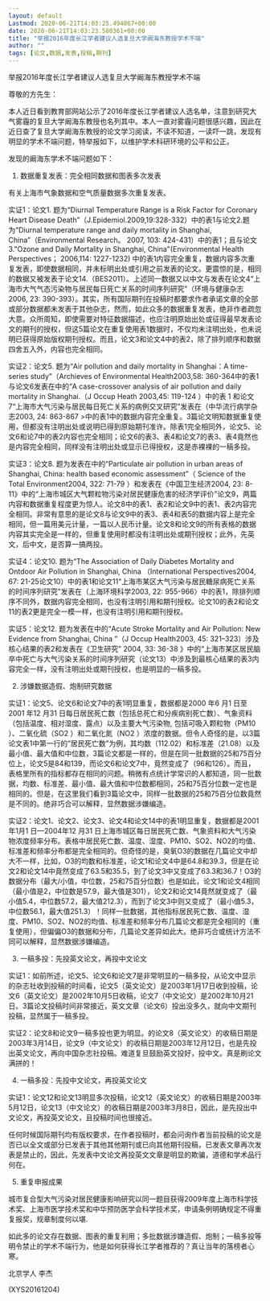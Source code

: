 ```yaml
---
layout: default
Lastmod: 2020-06-21T14:03:25.494867+00:00
date: 2020-06-21T14:03:23.580361+00:00
title: "举报2016年度长江学者建议人选复旦大学阚海东教授学术不端"
author: ""
tags: [论文,数据,发表,投稿,期刊]
---
```


举报2016年度长江学者建议人选复旦大学阚海东教授学术不端

尊敬的方先生：

本人近日看到教育部网站公示了2016年度长江学者建议人选名单，注意到研究大气雾霾的复旦大学阚海东教授也名列其中。本人一直对雾霾问题很感兴趣，因此在近日查了复旦大学阚海东教授的论文学习阅读，不读不知道，一读吓一跳，发现有明显的学术不端问题，特举报如下，以维护学术科研环境的公平和公正。

发现的阚海东学术不端问题如下：

1. 数据重复发表：完全相同数据和图表多次发表

有关上海市气象数据和空气质量数据多次重复发表。

实证1：论文1. 题为“Diurnal Temperature Range is a Risk Factor for Coronary Heart Disease Death”（J.Epidemiol.2009,19:328-332）中的表1与论文2.题为“Diurnal temperature range and daily mortality in Shanghai, China”（Environmental Research。 2007, 103: 424-431）中的表1；且与论文3."Ozone and Daily Mortality in Shanghai, China"(Environmental Health Perspectives； 2006,114: 1227-1232) 中的表1内容完全重复，数据内容多次重复发表，即使数据相同，并未标明出处或引用之前发表的论文。更震惊的是，相同的数据又被发表于论文14.（BES2011）。上述同一数据又以中文与发表在论文4“上海市大气气态污染物与居民每日死亡关系的时间序列研究”（环境与健康杂志2006, 23: 390-393）。其实，所有国际期刊在投稿时都要求作者承诺文章的全部或部分数据都未发表于其他杂志，然而，如此众多的数据重复发表，绝非作者疏忽大意。众所周知，即使需要对特征数据描述，也应注明原始出处或征得最早发表论文的期刊的授权，但这5篇论文在重复使用表1数据时，不仅均未注明出处，也未说明已获得原始版权期刊授权。而且，论文3和论文4中的表2，除了排列顺序和数据四舍五入外，内容也完全相同。

实证2：论文5. 题为“Air pollution and daily mortality in Shanghai：A time-series study”（Archieves of Environmental Health2003,58: 360-364中的表1与论文6发表在中的“A case-crossover analysis of air pollution and daily mortality in Shanghai.（J Occup Heath 2003,45: 119-124 ）中的表 1 和论文7“上海市大气污染与居民每日死亡关系的病例交叉研究”发表在（中华流行病学杂志2003, 24: 863-867 >中的表1中的数据内容完全重复。3篇论文明知数据重复使用，但都没有注明出处或说明已得到原始期刊准许。除表1完全相同外，论文5、论文6和论7中的表2内容也完全相同；论文6的表3、表4和论文7的表3、表4竟然也是内容完全相同，同样没有注明出处或显示已得授权，这是赤裸裸的一稿多投。

实证3：论文8. 题为发表在中的“Particulate air pollution in urban areas of Shanghai, China: health based economic assessment”（ Science of the Total Environment2004, 322: 71-79 ）和发表在《中国卫生经济2004, 23: 8-11》中的“上海市城区大气颗粒物污染对居民健康危害的经济学评价”论文9，两篇内容和数据重复程度更为惊人。论文8中的表1、表2和论文9中的表1、表2内容完全相同。非常有意思的是论文8与论文9中的表3、表4和表5的数据内容上是完全相同，但一篇用美元计量，一篇以人民币计量。论文8和论文9的所有表格的数据内容其实完全是一样的，但重复使用时都没有注明出处或期刊授权；此外，先英文，后中文，是否算一搞两投。

实证4：论文10. 题为“The Association of Daily Diabetes Mortality and Ontdoor Air Pollution in Shanghai, China （International Perspectives2004, 67: 21-25论文10）中的表1和论文11“上海市某区大气污染与居民糖尿病死亡关系的时间序列研究”发表在（上海环境科学2003, 22: 955-966〉中的表1，除排列顺序不同外，数据内容完全相同，也没有注明引用和期刊授权。论文10的表2和论文11的表2更是完全一模一样，也没有注明引用和期刊授权。

实证5：论文12. 题为发表在中的“Acute Stroke Mortality and Air Pollution: New Evidence from Shanghai, China ”（J Occup Health2003, 45: 321–323）涉及核心结果的表2和发表在《卫生研究” 2004, 33: 36-38 》中的“上海市某区居民脑卒中死亡与大气污染关系的时间序列研究（论文13）中涉及到最核心结果的表3内容完全一样，没有注明出处或期刊授权，也是明显的一稿多投。

2. 涉嫌数据造假、炮制研究数据

实证1：论文5、论文6和论文7中的表1明显重复，数据都是2000 年6 月1 日至2001 年12 月31 日每日居民死亡数（包括总死亡和分疾病别死亡数）、气象资料（包括温度、相对湿度、露点）以及主要大气污染物, 包括可吸入颗粒物（PM10 ）、二氧化硫（SO2 ）和二氧化氮（NO2 ）浓度的数据。但令人奇怪的是，以3篇论文表1中第一行的“居民死亡数”为例，其均数（112.02）和标准差（21.08）以及最小值、最大值和中位数，3篇论文都是一样的，但是在同一批数据的25和75百分位上，论文5是84和139，而论文6和论文7中，竟然变成了（96和126）。而且，表格里所有的指标都存在相同的问题。稍微有点统计学常识的人都知道，同一批数据，均数、标准差、最小值、最大值和中位数都相同，25和75百分位数一定也是相同的。但是，在这里我们看到3篇论文中，同样一批数据的25和75百分位数竟然是不同的。绝非巧合可以解释，显然数据涉嫌编造。

实证2：论文1、论文2、论文3、论文4和论文14中的表1明显重复，数据都是2001 年1月1 日—2004年12 月31 日上海市城区每日居民死亡数、气象资料和大气污染物浓度频率分布。表格中居民死亡数、温度、湿度、PM10、SO2、NO2的均值、标准差和频率分布都是完全相同的。但奇怪的是，臭氧O3的数据在几篇论文中却大不一样，比如，O3的均数和标准差，论文1和论文4中是64.8和39.3，但是在论文2和论文14中竟然变成了63.5和35.5，到了论文3中又变成了63.3和36.7！O3的数据分布（最大/小值，中位数，25和75百分位数）也是如此，论文1和论文4相同（最小值是2，中位数是57.9，最大值是301），论文2和论文14竟然就变成了（最小值5.4，中位数57.2，最大值212.3），而到了论文3中则又变成了（最小值5.3，中位数56.1，最大值251.3）！同样一批数据，其他指标居民死亡数、温度、湿度、PM10、SO2、NO2的均值、标准差和频率分布几篇论文都是完全相同的（重复使用），但偏偏O3的数据和分布，几篇论文差异如此大。绝非巧合或统计方法不同可以解释，显然数据涉嫌编造。

3. 一稿多投：先投英文论文，再投中文论文

实证1：如前所述，论文5、论文6和论文7是非常明显的一稿多投，从论文中显示的杂志社收到投稿的时间看，论文5（英文论文）是2003年1月17日收到投稿，论文6（英文论文）是2002年10月5日收稿，论文7（中文论文）是2002年10月21日。3篇论文投稿时间非常接近，英文文章（论文6）投出没多久，就向中文期刊投稿，显然属于一稿多投。

实证2：论文8和论文9一稿多投也更为明显。的论文8（英文论文）的收稿日期是2003年3月14日，论文9（中文论文）的收稿日期是2003年12月12日，也是先投出英文论文，再向中国杂志社投稿。难道复旦鼓励英文投好，投中文。真是刷论文满拼的！

4. 一稿多投：先投中文论文，再投英文论文

实证1：论文12和论文13明显多次投稿，论文12（英文论文）的收稿日期是2003年5月12日，论文13（中文论文）的收稿日期是2003年3月8日，因此，是先投出中文论文，再投英文论文，且投稿时间也很接近。

任何时候国际期刊均有版权要求，在作者投稿时，都会问询作者当前投稿的论文是否已以全文或部分已发表于其他其他期刊或已向其他期刊投稿，已发表文章再次发表是禁止的，因此，先发表中文论文再投英文文章是明显的欺骗，道德和学术品行何在。

5. 重复申报成果

城市复合型大气污染对居民健康影响研究以同一题目获得2009年度上海市科学技术奖、上海市医学技术奖和中华预防医学会科学技术奖，申请条例明确规定不得重复报奖，规章制度何以堪.

如此多的论文存在数据、图表的重复利用；多批数据涉嫌造假、炮制；一稿多投等明令禁止的学术不端行为，他是如何获得长江学者推荐的？真让当年的落榜者心寒。

北京学人 李杰

(XYS20161204)

